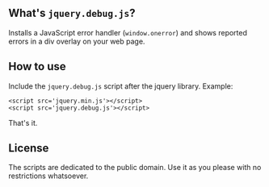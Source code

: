 ## What's `jquery.debug.js`?

Installs a JavaScript error handler (`window.onerror`) and shows reported errors in a div overlay on your web page.

## How to use

Include the `jquery.debug.js` script after the jquery library. Example:

    <script src='jquery.min.js'></script>
    <script src='jquery.debug.js'></script>
    
That's it.

## License

The scripts are dedicated to the public domain. Use it as you please with no restrictions whatsoever.
